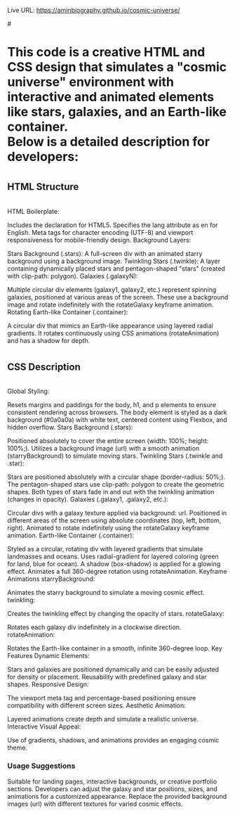 Live URL:  https://aminbiography.github.io/cosmic-universe/



#<h1>This code is a creative HTML and CSS design that simulates a "cosmic universe" environment with interactive and animated elements like stars, galaxies, and an Earth-like container.
<br>
Below is a detailed description for developers:</h1>

# <h2>HTML Structure
<br>
HTML Boilerplate:</h2>

Includes the <!DOCTYPE html> declaration for HTML5.
Specifies the lang attribute as en for English.
Meta tags for character encoding (UTF-8) and viewport responsiveness for mobile-friendly design.
Background Layers:

Stars Background (.stars): A full-screen div with an animated starry background using a background image.
Twinkling Stars (.twinkle): A layer containing dynamically placed stars and pentagon-shaped "stars" (created with clip-path: polygon).
Galaxies (.galaxyN):

Multiple circular div elements (galaxy1, galaxy2, etc.) represent spinning galaxies, positioned at various areas of the screen.
These use a background image and rotate indefinitely with the rotateGalaxy keyframe animation.
Rotating Earth-like Container (.container):

A circular div that mimics an Earth-like appearance using layered radial gradients.
It rotates continuously using CSS animations (rotateAnimation) and has a shadow for depth.


# <h2>CSS Description
<br>
Global Styling:</h2>

Resets margins and paddings for the body, h1, and p elements to ensure consistent rendering across browsers.
The body element is styled as a dark background (#0a0a0a) with white text, centered content using Flexbox, and hidden overflow.
Stars Background (.stars):

Positioned absolutely to cover the entire screen (width: 100%; height: 100%;).
Utilizes a background image (url) with a smooth animation (starryBackground) to simulate moving stars.
Twinkling Stars (.twinkle and .star):

Stars are positioned absolutely with a circular shape (border-radius: 50%;).
The pentagon-shaped stars use clip-path: polygon to create the geometric shapes.
Both types of stars fade in and out with the twinkling animation (changes in opacity).
Galaxies (.galaxy1, .galaxy2, etc.):

Circular divs with a galaxy texture applied via background: url.
Positioned in different areas of the screen using absolute coordinates (top, left, bottom, right).
Animated to rotate indefinitely using the rotateGalaxy keyframe animation.
Earth-like Container (.container):

Styled as a circular, rotating div with layered gradients that simulate landmasses and oceans.
Uses radial-gradient for layered coloring (green for land, blue for ocean).
A shadow (box-shadow) is applied for a glowing effect.
Animates a full 360-degree rotation using rotateAnimation.
Keyframe Animations
starryBackground:

Animates the starry background to simulate a moving cosmic effect.
twinkling:

Creates the twinkling effect by changing the opacity of stars.
rotateGalaxy:

Rotates each galaxy div indefinitely in a clockwise direction.
rotateAnimation:

Rotates the Earth-like container in a smooth, infinite 360-degree loop.
Key Features
Dynamic Elements:

Stars and galaxies are positioned dynamically and can be easily adjusted for density or placement.
Reusability with predefined galaxy and star shapes.
Responsive Design:

The viewport meta tag and percentage-based positioning ensure compatibility with different screen sizes.
Aesthetic Animation:

Layered animations create depth and simulate a realistic universe.
Interactive Visual Appeal:

Use of gradients, shadows, and animations provides an engaging cosmic theme.

<h3>Usage Suggestions</h3>
Suitable for landing pages, interactive backgrounds, or creative portfolio sections.
Developers can adjust the galaxy and star positions, sizes, and animations for a customized appearance.
Replace the provided background images (url) with different textures for varied cosmic effects.
